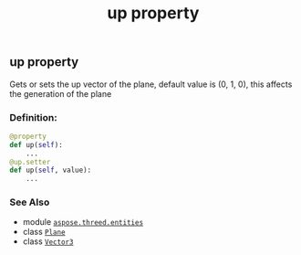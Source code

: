 ﻿---
title: up property
second_title: Aspose.3D for Python via .NET API References
description: 
type: docs
weight: 200
url: /python-net/aspose.threed.entities/plane/up/
is_root: false
---

## up property


Gets or sets the up vector of the plane, default value is (0, 1, 0), this affects the generation of the plane
### Definition:
```python
@property
def up(self):
    ...
@up.setter
def up(self, value):
    ...
```

### See Also
* module [`aspose.threed.entities`](../../)
* class [`Plane`](/3d/python-net/aspose.threed.entities/plane)
* class [`Vector3`](/3d/python-net/aspose.threed.utilities/vector3)
